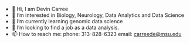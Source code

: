 - 👋 Hi, I am Devin Carree
- 👀 I’m interested in Biology, Neurology, Data Analytics and Data Science
- 🌱 I’m currently learning genomic data science 
- 💞️ I’m looking to find a job as a data analysis.
- 📫 How to reach me: 
phone: 313-828-6323
email: carreede@msu.edu

<!---
carreede/carreede is a ✨ special ✨ repository because its `README.md` (this file) appears on your GitHub profile.
You can click the Preview link to take a look at your changes.
--->
